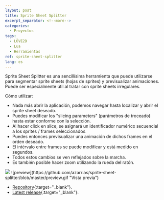 ```yaml
---
layout: post
title: Sprite Sheet Splitter
excerpt_separator: <!--more-->
categories:
  - Proyectos
tags:
  - LÖVE2D
  - Lua
  - Herramientas
ref: sprite-sheet-splitter
lang: es
---
```


Sprite Sheet Splitter es una sencillísima herramienta que puede utilizarse para segmentar sprite sheets (hojas de sprites) y previsualizar animaciones.
Puede ser especialmente útil al tratar con sprite sheets irregulares.

<!--more-->

Cómo utilizar:
* Nada más abrir la aplicación, podemos navegar hasta localizar y abrir el sprite sheet deseado.
* Puedes modificar los "slicing parameters" (parámetros de troceado) hasta estar conforme con la selección.
* Al hacer click en slice, se asignará un identificador numérico secuencial a los sprites / frames seleccionados.
* Puedes entonces previsualizar una animación de dichos frames en el orden deseado.
* El intérvalo entre frames se puede modificar y está medido en segundos.
* Todos estos cambios se ven reflejados sobre la marcha.
* Es también posible hacer zoom utilizando la rueda del ratón.

<img src="preview.gif"/>
![preview](https://github.com/azarrias/sprite-sheet-splitter/blob/master/preview.gif "Vista previa")

* [Repository](https://github.com/azarrias/sprite-sheet-splitter){:target="_blank"}.
* [Latest release](https://github.com/azarrias/sprite-sheet-splitter/releases/latest){:target="_blank"}.      
